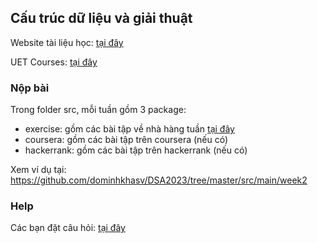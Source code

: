 ## Cấu trúc dữ liệu và giải thuật


Website tài liệu học: [tại đây](https://cautrucdulieugiaithuat.wordpress.com)

UET Courses: [tại đây](https://courses.uet.vnu.edu.vn/course/view.php?id=10391)

### Nộp bài

Trong folder src, mỗi tuần gồm 3 package:
* exercise: gồm các bài tập về nhà hàng tuần [tại đây](https://cautrucdulieugiaithuat.wordpress.com/blog/)
* coursera: gồm các bài tập trên coursera (nếu có)
* hackerrank: gồm các bài tập trên hackerrank (nếu có)

Xem ví dụ tại: https://github.com/dominhkhasv/DSA2023/tree/master/src/main/week2

### Help
Các bạn đặt câu hỏi: [tại đây](https://piazza.com/class/llly50wsom653f)

